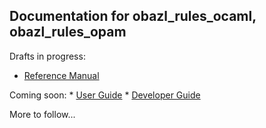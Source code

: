 Documentation for obazl\_rules\_ocaml, obazl\_rules\_opam
---------------------------------------------------------

Drafts in progress:

-   [Reference Manual](refman/index.md)

Coming soon: \* [User Guide](ug/index.md) \* [Developer
Guide](devguide/index.md)

More to follow...

